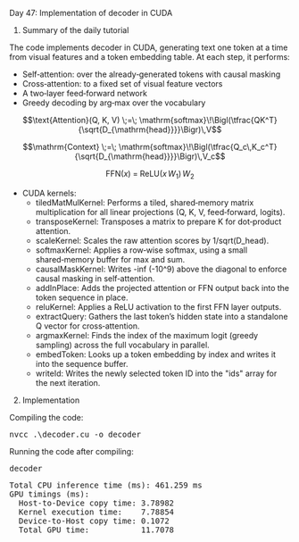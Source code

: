 Day 47: Implementation of decoder in CUDA

1) Summary of the daily tutorial

The code implements decoder in CUDA, generating text one token at a time from visual features and a token embedding table. At each step, it performs:

  - Self‑attention: over the already‑generated tokens with causal masking  
  - Cross‑attention: to a fixed set of visual feature vectors  
  - A two‑layer feed‑forward network  
  - Greedy decoding by arg‑max over the vocabulary  

  ```math
  \text{Attention}(Q, K, V) \;=\; \mathrm{softmax}\!\Bigl(\tfrac{QK^T}{\sqrt{D_{\mathrm{head}}}}\Bigr)\,V
  ```

  ```math
  \mathrm{Context} \;=\; \mathrm{softmax}\!\Bigl(\tfrac{Q_c\,K_c^T}{\sqrt{D_{\mathrm{head}}}}\Bigr)\,V_c
  ```

  ```math
  \mathrm{FFN}(x) \;=\; \mathrm{ReLU}(x\,W_1)\,W_2
```

- CUDA kernels:
  - tiledMatMulKernel: Performs a tiled, shared‑memory matrix multiplication for all linear projections (Q, K, V, feed‑forward, logits).  
  - transposeKernel: Transposes a matrix to prepare K for dot‑product attention.  
  - scaleKernel: Scales the raw attention scores by 1/sqrt(D_head).  
  - softmaxKernel: Applies a row‑wise softmax, using a small shared‑memory buffer for max and sum.  
  - causalMaskKernel: Writes -inf (-10^9) above the diagonal to enforce causal masking in self‑attention.  
  - addInPlace: Adds the projected attention or FFN output back into the token sequence in place.  
  - reluKernel: Applies a ReLU activation to the first FFN layer outputs.  
  - extractQuery: Gathers the last token’s hidden state into a standalone Q vector for cross‑attention.  
  - argmaxKernel: Finds the index of the maximum logit (greedy sampling) across the full vocabulary in parallel.  
  - embedToken: Looks up a token embedding by index and writes it into the sequence buffer.  
  - writeId: Writes the newly selected token ID into the "ids" array for the next iteration.  

2) Implementation

Compiling the code:

<pre>nvcc .\decoder.cu -o decoder</pre>

Running the code after compiling:

<pre>decoder</pre>

<pre>Total CPU inference time (ms): 461.259 ms
GPU timings (ms):
  Host-to-Device copy time: 3.78982
  Kernel execution time:    7.78854
  Device-to-Host copy time: 0.1072
  Total GPU time:           11.7078</pre>